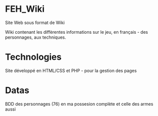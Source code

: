 # FEH_Wiki

Site Web sous format de Wiki

Wiki contenant les diffèrentes informations sur le jeu, en français - des personnages, aux techniques.

# Technologies

Site développé en HTML/CSS et PHP - pour la gestion des pages

# Datas

BDD des personnages (76) en ma possesion complète et celle des armes aussi
